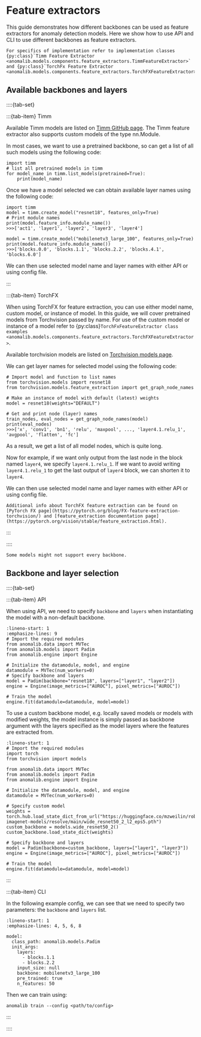 # Feature extractors

This guide demonstrates how different backbones can be used as feature extractors for anomaly detection models. Here we show how to use API and CLI to use different backbones as feature extractors.

```{seealso}
For specifics of implementation refer to implementation classes {py:class}`Timm Feature Extractor <anomalib.models.components.feature_extractors.TimmFeatureExtractor>` and {py:class}`TorchFx Feature Extractor <anomalib.models.components.feature_extractors.TorchFXFeatureExtractor>`
```

## Available backbones and layers

::::{tab-set}

:::{tab-item} Timm

Available Timm models are listed on [Timm GitHub page](https://github.com/huggingface/pytorch-image-models#models).
The Timm feature extractor also supports custom models of the type nn.Module.

In most cases, we want to use a pretrained backbone, so can get a list of all such models using the following code:

```{code-block} python
import timm
# list all pretrained models in timm
for model_name in timm.list_models(pretrained=True):
    print(model_name)
```

Once we have a model selected we can obtain available layer names using the following code:

```{code-block} python
import timm
model = timm.create_model("resnet18", features_only=True)
# Print module names
print(model.feature_info.module_name())
>>>['act1', 'layer1', 'layer2', 'layer3', 'layer4']

model = timm.create_model("mobilenetv3_large_100", features_only=True)
print(model.feature_info.module_name())
>>>['blocks.0.0', 'blocks.1.1', 'blocks.2.2', 'blocks.4.1', 'blocks.6.0']
```

We can then use selected model name and layer names with either API or using config file.

:::

:::{tab-item} TorchFX

When using TorchFX for feature extraction, you can use either model name, custom model, or instance of model.
In this guide, we will cover pretrained models from Torchvision passed by name. For use of the custom model or instance of a model refer to {py:class}`TorchFxFeatureExtractor class examples <anomalib.models.components.feature_extractors.TorchFXFeatureExtractor>`.

Available torchvision models are listed on [Torchvision models page](https://pytorch.org/vision/stable/models.html).

We can get layer names for selected model using the following code:

```{code-block} python
# Import model and function to list names
from torchvision.models import resnet18
from torchvision.models.feature_extraction import get_graph_node_names

# Make an instance of model with default (latest) weights
model = resnet18(weights="DEFAULT")

# Get and print node (layer) names
train_nodes, eval_nodes = get_graph_node_names(model)
print(eval_nodes)
>>>['x', 'conv1', 'bn1', 'relu', 'maxpool', ..., 'layer4.1.relu_1', 'avgpool', 'flatten', 'fc']
```

As a result, we get a list of all model nodes, which is quite long.

Now for example, if we want only output from the last node in the block named `layer4`, we specify `layer4.1.relu_1`.
If we want to avoid writing `layer4.1.relu_1` to get the last output of `layer4` block, we can shorten it to `layer4`.

We can then use selected model name and layer names with either API or using config file.

```{seealso}
Additional info about TorchFX feature extraction can be found on [PyTorch FX page](https://pytorch.org/blog/FX-feature-extraction-torchvision/) and [feature_extraction documentation page](https://pytorch.org/vision/stable/feature_extraction.html).
```

:::

::::

```{warning}
Some models might not support every backbone.
```

## Backbone and layer selection

::::{tab-set}

:::{tab-item} API

When using API, we need to specify `backbone` and `layers` when instantiating the model with a non-default backbone.

```{code-block} python
:lineno-start: 1
:emphasize-lines: 9
# Import the required modules
from anomalib.data import MVTec
from anomalib.models import Padim
from anomalib.engine import Engine

# Initialize the datamodule, model, and engine
datamodule = MVTec(num_workers=0)
# Specify backbone and layers
model = Padim(backbone="resnet18", layers=["layer1", "layer2"])
engine = Engine(image_metrics=["AUROC"], pixel_metrics=["AUROC"])

# Train the model
engine.fit(datamodule=datamodule, model=model)
```

To use a custom backbone model, e.g. locally saved models or models with modified weights, the model instance
is simply passed as backbone argument with the layers specified as the model layers where the features are extracted
from.

```{code-block} python
:lineno-start: 1
# Import the required modules
import torch
from torchvision import models

from anomalib.data import MVTec
from anomalib.models import Padim
from anomalib.engine import Engine

# Initialize the datamodule, model, and engine
datamodule = MVTec(num_workers=0)

# Specify custom model
weights = torch.hub.load_state_dict_from_url("https://huggingface.co/mzweilin/robust-imagenet-models/resolve/main/wide_resnet50_2_l2_eps5.pth")
custom_backbone = models.wide_resnet50_2()
custom_backbone.load_state_dict(weights)

# Specify backbone and layers
model = Padim(backbone=custom_backbone, layers=["layer1", "layer3"])
engine = Engine(image_metrics=["AUROC"], pixel_metrics=["AUROC"])

# Train the model
engine.fit(datamodule=datamodule, model=model)
```

:::

:::{tab-item} CLI

In the following example config, we can see that we need to specify two parameters: the `backbone` and `layers` list.

```{code-block} yaml
:lineno-start: 1
:emphasize-lines: 4, 5, 6, 8

model:
  class_path: anomalib.models.Padim
  init_args:
    layers:
      - blocks.1.1
      - blocks.2.2
    input_size: null
    backbone: mobilenetv3_large_100
    pre_trained: true
    n_features: 50
```

Then we can train using:

```{code-block} bash
anomalib train --config <path/to/config>
```

:::

::::
